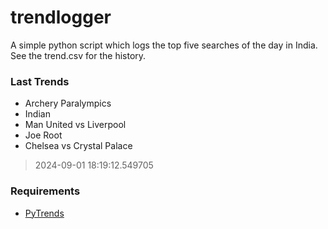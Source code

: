 # trendlogger
A simple python script which logs the top five searches of the day in India.<br>See the trend.csv for the history.<br>

<!-- Last Trends -->
### Last Trends
* Archery Paralympics
* Indian
* Man United vs Liverpool
* Joe Root
* Chelsea vs Crystal Palace
> 2024-09-01 18:19:12.549705

<!-- Requirements -->
### Requirements
* [PyTrends](https://github.com/dreyco676/pytrends)
